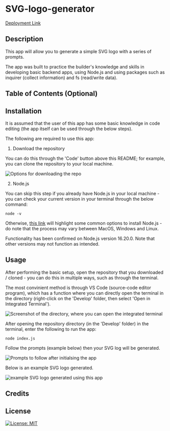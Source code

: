 # SVG-logo-generator

[Deployment Link]()

## Description

This app will allow you to generate a simple SVG logo with a series of prompts.

The app was built to practice the builder's knowledge and skills in developing basic backend apps, using Node.js and using packages such as inquirer (collect information) and fs (read/write data).

## Table of Contents (Optional)

<!-- If your README is long, add a table of contents to make it easy for users to find what they need.

- [Installation](#installation)
- [Usage](#usage)
- [Credits](#credits)
- [License](#license) -->

## Installation

It is assumed that the user of this app has some basic knowledge in code editing (the app itself can be used through the below steps).

The following are required to use this app:

1. Download the repository 

You can do this through the 'Code' button above this README; for example, you can clone the repository to your local machine.

![Options for downloading the repo](Develop/img/download.png)

2. Node.js

You can skip this step if you already have Node.js in your local machine - you can check your current version in your terminal through the below command:

    node -v

Otherwise, [this link](https://nodejs.dev/en/learn/how-to-install-nodejs/) will highlight some common options to install Node.js - do note that the process may vary between MacOS, Windows and Linux.

Functionality has been confirmed on Node.js version 16.20.0. Note that other versions may not function as intended.

## Usage

After performing the basic setup, open the repository that you downloaded / cloned - you can do this in multiple ways, such as through the terminal.

The most convinient method is through VS Code (source-code editor program), which has a function where you can directly open the terminal in the directory (right-click on the 'Develop' folder, then select 'Open in Integrated Terminal').

![Screenshot of the directory, where you can open the integrated terminal]()
<!-- TODO: insert new screen -->

After opening the repository directory (in the 'Develop' folder) in the terminal, enter the following to run the app:

    node index.js

Follow the prompts (example below) then your SVG log will be generated.

![Prompts to follow after initialsing the app]()
<!-- TODO: insert new screen -->

Below is an example SVG logo generated.

![example SVG logo generated using this app]()
<!-- TODO: insert new screen -->

## Credits

<!-- README template based on the [Professional README Guide](https://coding-boot-camp.github.io/full-stack/github/professional-readme-guide).

It is highly recommended to refer to this guide when editing your README. -->


## License

[![License: MIT](https://img.shields.io/badge/License-MIT-yellow.svg)](https://opensource.org/licenses/MIT)